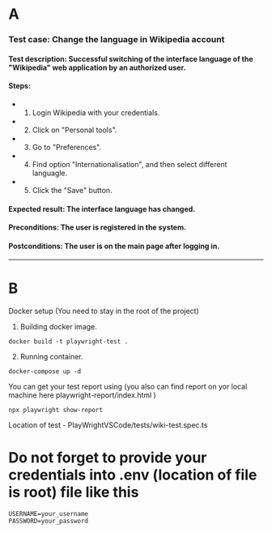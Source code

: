 
# A
###  Test case: Change the language in Wikipedia account
#### Test description: Successful switching of the interface language of the "Wikipedia" web application by an authorized user.

#### Steps:

- 1. Login Wikipedia with your credentials.
- 2. Click on "Personal tools".
- 3. Go to "Preferences".
- 4. Find option "Internationalisation", and then select different languagle.
- 5. Click the "Save" button.

#### Expected result: The interface language has changed.


#### Preconditions: The user is registered in the system.

#### Postconditions: The user is on the main page after logging in.

---

# B

Docker setup (You need to stay in the root of the project)

1. Building docker image.
```
docker build -t playwright-test .
```
2. Running container.
```
docker-compose up -d
```
You can get your test report using (you also can find report on yor local machine here playwright-report/index.html )

```
npx playwright show-report
```
Location of test - PlayWrightVSCode/tests/wiki-test.spec.ts

# Do not forget to provide your credentials into .env (location of file is root) file like this
```
USERNAME=your_username
PASSWORD=your_password
```
